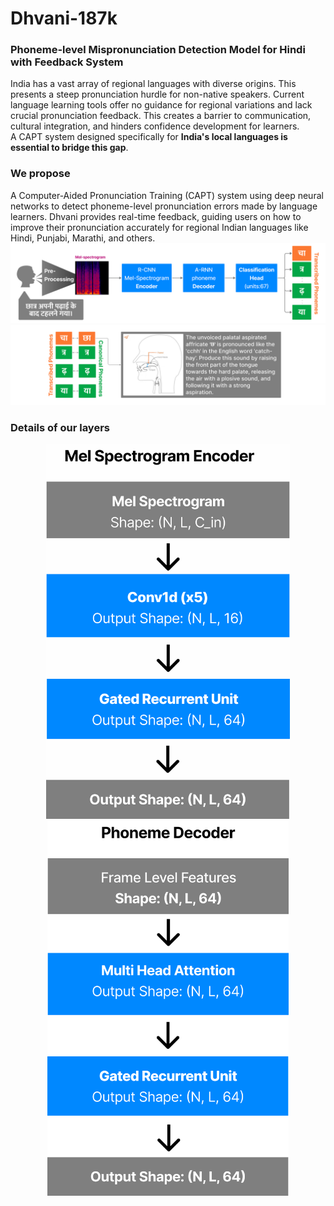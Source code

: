 # Dhvani-187k
### Phoneme-level Mispronunciation Detection Model for Hindi with Feedback System
India has a vast array of regional languages with diverse origins. This presents a steep pronunciation hurdle for non-native speakers. Current language learning tools offer no guidance for regional variations and lack crucial pronunciation feedback. This creates a barrier to communication, cultural integration, and hinders confidence development for learners. <br>
A CAPT system designed specifically for **India's local languages is essential to bridge this gap**.

### We propose 
A Computer-Aided Pronunciation Training (CAPT) system using deep neural networks to detect phoneme-level pronunciation errors made by language learners. Dhvani provides real-time feedback, guiding users on how to improve their pronunciation accurately for regional Indian languages like Hindi, Punjabi, Marathi, and others. 
![Our model architecture](model-overall.svg)
![Our feedback system](feedback-mechanism.svg)
### Details of our layers
<p align="center">
  <img src="encoder.svg" height="600px"/> <img src="decoder.svg" height="600px"/>
</p>
